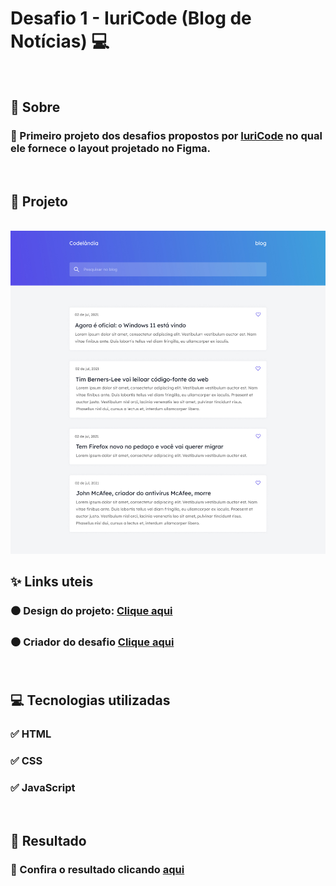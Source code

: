 # Desafio 1 - IuriCode (Blog de Notícias) 💻

<br>

## 📌 Sobre

### 🥇 Primeiro projeto dos desafios propostos por  <a href="https://www.linkedin.com/in/iuricode/" target="_blank">IuriCode</a> no qual ele fornece o layout projetado no Figma.

<br>

## 🎯 Projeto

<br>

<img src="./assets/design/codelandia.jpg">

<br>

## ✨ Links uteis

### ⚫ Design do projeto: <a href="https://www.figma.com/file/Yb9IBH56g7T1hdIyZ3BMNO/Desafios---Codelândia?node-id=0%3A1" target="_blank">Clique aqui</a>
### ⚫ Criador do desafio <a href="https://www.linkedin.com/in/iuricode/" target="_blank">Clique aqui</a>
  
<br>

## 💻 Tecnologias utilizadas

### ✅ HTML 
### ✅ CSS
### ✅ JavaScript

<br>

## 🎉 Resultado

### 🧐 Confira o resultado clicando <a href="https://codelandia-blog-torrico.netlify.app" target="_blank">aqui</a>